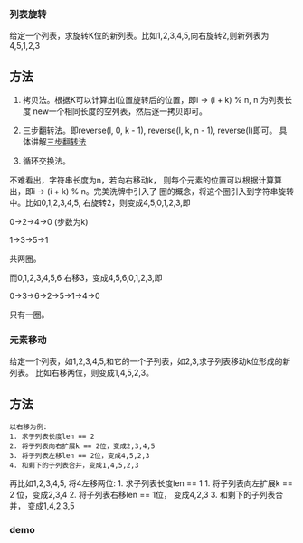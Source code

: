 ### 列表旋转

给定一个列表，求旋转K位的新列表。比如1,2,3,4,5,向右旋转2,则新列表为4,5,1,2,3

## 方法

1. 拷贝法。根据K可以计算出i位置旋转后的位置，即i -> (i + k) % n, n 为列表长度
new一个相同长度的空列表，然后逐一拷贝即可。

2. 三步翻转法。即reverse(l, 0, k - 1), reverse(l, k, n - 1), reverse(l)即可。
具体讲解[三步翻转法](https://github.com/mefoo/The-Art-Of-Programming-By-July/blob/master/ebook/zh/01.01.md)

3. 循环交换法。

不难看出，字符串长度为n，若向右移动k， 则每个元素的位置可以根据计算算出，即i -> (i + k) % n。完美洗牌中引入了 圈的概念，将这个圈引入到字符串旋转中。比如0,1,2,3,4,5, 右旋转2，则变成4,5,0,1,2,3,即

0->2->4->0 (步数为k)

1->3->5->1

共两圈。

而0,1,2,3,4,5,6 右移3，变成4,5,6,0,1,2,3,即

0->3->6->2->5->1->4->0

只有一圈。

### 元素移动

给定一个列表，如1,2,3,4,5,和它的一个子列表，如2,3,求子列表移动k位形成的新列表。
比如右移两位，则变成1,4,5,2,3。

## 方法
    以右移为例:
	1. 求子列表长度len == 2
	2. 将子列表向右扩展k == 2位，变成2,3,4,5
	3. 将子列表左移len == 2位，变成4,5,2,3
	4. 和剩下的子列表合并，变成1,4,5,2,3

再比如1,2,3,4,5, 将4左移两位:
	1. 求子列表长度len == 1
	1. 将子列表向左扩展k == 2 位，变成2,3,4
	2. 将子列表右移len == 1位， 变成4,2,3
	3. 和剩下的子列表合并， 变成1,4,2,3,5

### demo
